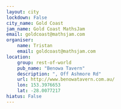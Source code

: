 ```yaml
---
layout: city                                           
lockdown: False
city_name: Gold Coast                                                             
jam_name: Gold Coast MathsJam
email: goldcoast@mathsjam.com
organiser:
    name: Tristan
    email: goldcoast@mathsjam.com
location:
    group: rest-of-world
    pub_name: "Benowa Tavern"
    description: ", Off Ashmore Rd"
    url: http://www.benowatavern.com.au/
    lon: 153.3976653
    lat: -28.0077217
hiatus: False
---
```

